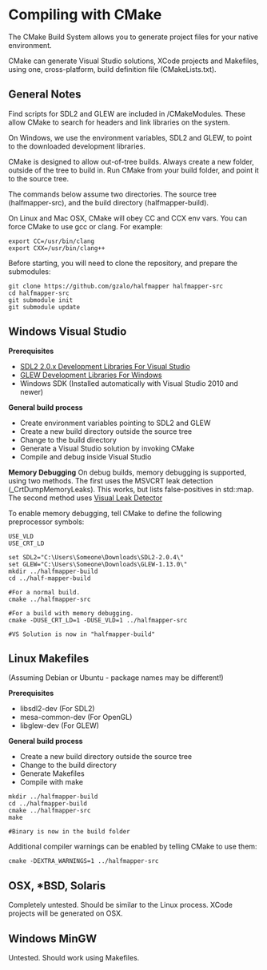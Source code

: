 # Compiling with CMake

The CMake Build System allows you to generate project files for your native environment.

CMake can generate Visual Studio solutions, XCode projects and Makefiles, using one, cross-platform, build definition file (CMakeLists.txt).

## General Notes
Find scripts for SDL2 and GLEW are included in /CMakeModules. These allow CMake to search for headers and link libraries on the system.

On Windows, we use the environment variables, SDL2 and GLEW, to point to the downloaded development libraries.

CMake is designed to allow out-of-tree builds. Always create a new folder, outside of the tree to build in. Run CMake from your build folder, and point it to the source tree.

The commands below assume two directories. The source tree (halfmapper-src), and the build directory (halfmapper-build).

On Linux and Mac OSX, CMake will obey CC and CCX env vars. You can force CMake to use gcc or clang. For example:
```shell
export CC=/usr/bin/clang
export CXX=/usr/bin/clang++
```

Before starting, you will need to clone the repository, and prepare the submodules:
```shell
git clone https://github.com/gzalo/halfmapper halfmapper-src
cd halfmapper-src
git submodule init
git submodule update
```

## Windows Visual Studio
**Prerequisites**
* [SDL2 2.0.x Development Libraries For Visual Studio](http://libsdl.org/release/SDL2-devel-2.0.4-VC.zip)
* [GLEW Development Libraries For Windows](https://sourceforge.net/projects/glew/files/glew/1.13.0/glew-1.13.0-win32.zip/download)
* Windows SDK (Installed automatically with Visual Studio 2010 and newer)

**General build process**
* Create environment variables pointing to SDL2 and GLEW
* Create a new build directory outside the source tree
* Change to the build directory
* Generate a Visual Studio solution by invoking CMake
* Compile and debug inside Visual Studio

**Memory Debugging**
On debug builds, memory debugging is supported, using two methods.
The first uses the MSVCRT leak detection (_CrtDumpMemoryLeaks). This works, but lists false-positives in std::map.
The second method uses [Visual Leak Detector](https://vld.codeplex.com)

To enable memory debugging, tell CMake to define the following preprocessor symbols:
```
USE_VLD
USE_CRT_LD
```

```shell
set SDL2="C:\Users\Someone\Downloads\SDL2-2.0.4\"
set GLEW="C:\Users\Someone\Downloads\GLEW-1.13.0\"
mkdir ../halfmapper-build
cd ../half-mapper-build

#For a normal build.
cmake ../halfmapper-src

#For a build with memory debugging.
cmake -DUSE_CRT_LD=1 -DUSE_VLD=1 ../halfmapper-src

#VS Solution is now in "halfmapper-build"
```


## Linux Makefiles
(Assuming Debian or Ubuntu - package names may be different!)

**Prerequisites**
* libsdl2-dev (For SDL2)
* mesa-common-dev (For OpenGL)
* libglew-dev (For GLEW)

**General build process**
* Create a new build directory outside the source tree
* Change to the build directory
* Generate Makefiles
* Compile with make

```shell
mkdir ../halfmapper-build
cd ../halfmapper-build
cmake ../halfmapper-src
make

#Binary is now in the build folder
```


Additional compiler warnings can be enabled by telling CMake to use them:
```
cmake -DEXTRA_WARNINGS=1 ../halfmapper-src
```


## OSX, *BSD, Solaris
Completely untested. Should be similar to the Linux process.
XCode projects will be generated on OSX.

## Windows MinGW
Untested. Should work using Makefiles.

